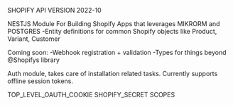 SHOPIFY API VERSION 2022-10

NESTJS Module For Building Shopify Apps that leverages MIKRORM and POSTGRES
-Entity definitions for common Shopify objects like Product, Variant, Customer

Coming soon:
-Webhook registration + validation
-Types for things beyond @Shopifys library

Auth module, takes care of installation related tasks. Currently supports offline session tokens.

TOP_LEVEL_OAUTH_COOKIE
SHOPIFY_SECRET
SCOPES
